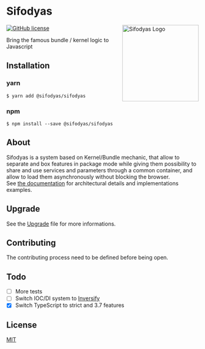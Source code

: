 # Sifodyas

<img align="right" src="doc/img/sifodyas.svg" height="200" alt="Sifodyas Logo" title="Sifodyas Logo"/>

[![GitHub license](https://img.shields.io/badge/license-MIT-blue.svg)](LICENSE)

Bring the famous bundle / kernel logic to Javascript

## Installation
### yarn
`$ yarn add @sifodyas/sifodyas`
### npm
`$ npm install --save @sifodyas/sifodyas`

## About
Sifodyas is a system based on Kernel/Bundle mechanic, that allow to separate and box features in package mode while
giving them possibility to share and use services and parameters through a common container, and allow to load them
asynchronously without blocking the browser.  
See [the documentation](doc/) for architectural details and implementations examples.

## Upgrade
See the [Upgrade](./UPGRADE.md) file for more informations.

## Contributing
The contributing process need to be defined before being open.

## Todo
- [ ] More tests
- [ ] Switch IOC/DI system to [Inversify](https://github.com/inversify/InversifyJS)
- [x] Switch TypeScript to strict and 3.7 features

## License
[MIT](LICENSE)

